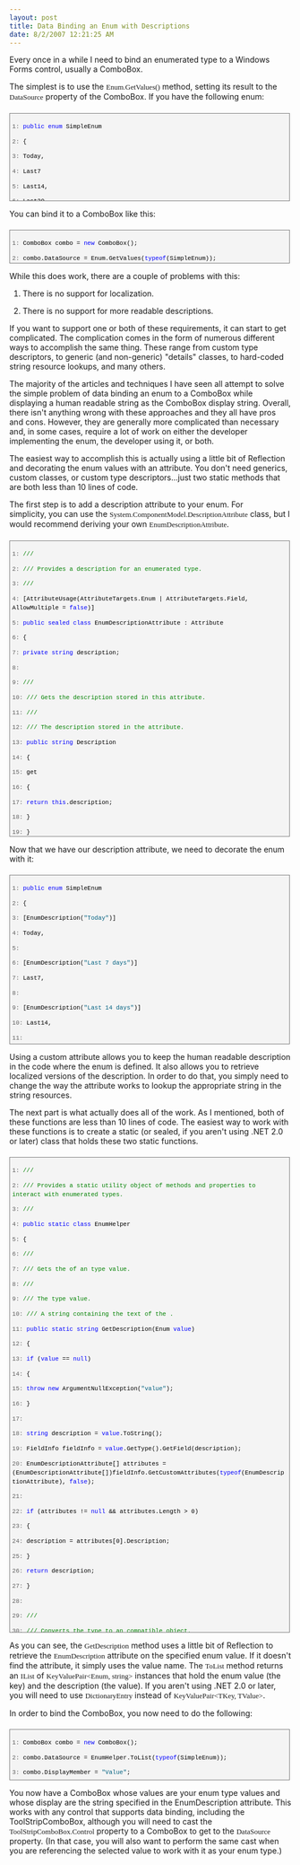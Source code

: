 ```yaml
---
layout: post
title: Data Binding an Enum with Descriptions
date: 8/2/2007 12:21:25 AM
---
```


Every once in a while I need to bind an enumerated type to a Windows Forms control, usually a ComboBox. 

The simplest is to use the <font face="Consolas" size="2">Enum.GetValues()</font> method, setting its result to the <font face="Consolas" size="2">DataSource</font> property of the ComboBox. If you have the following enum:
 <div style="border-right: gray 1px solid; padding-right: 4px; border-top: gray 1px solid; padding-left: 4px; font-size: 8pt; padding-bottom: 4px; margin: 20px 0px 10px; overflow: auto; border-left: gray 1px solid; width: 97.5%; cursor: text; max-height: 200px; line-height: 12pt; padding-top: 4px; border-bottom: gray 1px solid; font-family: consolas, 'Courier New', courier, monospace; height: 147px; background-color: #f4f4f4"> <div style="padding-right: 0px; padding-left: 0px; font-size: 8pt; padding-bottom: 0px; overflow: visible; width: 100%; color: black; border-top-style: none; line-height: 12pt; padding-top: 0px; font-family: consolas, 'Courier New', courier, monospace; border-right-style: none; border-left-style: none; background-color: #f4f4f4; border-bottom-style: none">

<span style="color: #606060">   1:</span> <span style="color: #0000ff">public</span> <span style="color: #0000ff">enum</span> SimpleEnum

<span style="color: #606060">   2:</span> {

<span style="color: #606060">   3:</span>    Today,

<span style="color: #606060">   4:</span>    Last7

<span style="color: #606060">   5:</span>    Last14,

<span style="color: #606060">   6:</span>    Last30,

<span style="color: #606060">   7:</span>    All

<span style="color: #606060">   8:</span> }
</div></div>


You can bind it to a ComboBox like this:

<div style="border-right: gray 1px solid; padding-right: 4px; border-top: gray 1px solid; padding-left: 4px; font-size: 8pt; padding-bottom: 4px; margin: 20px 0px 10px; overflow: auto; border-left: gray 1px solid; width: 97.5%; cursor: text; max-height: 200px; line-height: 12pt; padding-top: 4px; border-bottom: gray 1px solid; font-family: consolas, 'Courier New', courier, monospace; height: 50px; background-color: #f4f4f4">
<div style="padding-right: 0px; padding-left: 0px; font-size: 8pt; padding-bottom: 0px; overflow: visible; width: 100%; color: black; border-top-style: none; line-height: 12pt; padding-top: 0px; font-family: consolas, 'Courier New', courier, monospace; border-right-style: none; border-left-style: none; background-color: #f4f4f4; border-bottom-style: none">

<span style="color: #606060">   1:</span> ComboBox combo = <span style="color: #0000ff">new</span> ComboBox();

<span style="color: #606060">   2:</span> combo.DataSource = Enum.GetValues(<span style="color: #0000ff">typeof</span>(SimpleEnum));
</div></div>


While this does work, there are a couple of problems with this:

1.  There is no support for localization. 

2.  There is no support for more readable descriptions.


If you want to support one or both of these requirements, it can start to get complicated. The complication comes in the form of numerous different ways to accomplish the same thing. These range from custom type descriptors, to generic (and non-generic) "details" classes, to hard-coded string resource lookups, and many others.

The majority of the articles and techniques I have seen all attempt to solve the simple problem of data binding an enum to a ComboBox while displaying a human readable string as the ComboBox display string. Overall, there isn't anything wrong with these approaches and they all have pros and cons. However, they are generally more complicated than necessary and, in some cases, require a lot of work on either the developer implementing the enum, the developer using it, or both.

The easiest way to accomplish this is actually using a little bit of Reflection and decorating the enum values with an attribute. You don't need generics, custom classes, or custom type descriptors...just two static methods that are both less than 10 lines of code.

The first step is to add a description attribute to your enum. For simplicity, you can use the <font face="Consolas" size="2">System.ComponentModel.DescriptionAttribute</font> class, but I would recommend deriving your own <font face="Consolas" size="2">EnumDescriptionAttribute</font>.

<div style="border-right: gray 1px solid; padding-right: 4px; border-top: gray 1px solid; padding-left: 4px; font-size: 8pt; padding-bottom: 4px; margin: 20px 0px 10px; overflow: auto; border-left: gray 1px solid; width: 97.5%; cursor: text; max-height: 600px; line-height: 12pt; padding-top: 4px; border-bottom: gray 1px solid; font-family: consolas, 'Courier New', courier, monospace; height: 518px; background-color: #f4f4f4">
<div style="padding-right: 0px; padding-left: 0px; font-size: 8pt; padding-bottom: 0px; overflow: visible; width: 100%; color: black; border-top-style: none; line-height: 12pt; padding-top: 0px; font-family: consolas, 'Courier New', courier, monospace; border-right-style: none; border-left-style: none; background-color: #f4f4f4; border-bottom-style: none">

<span style="color: #606060">   1:</span> <span style="color: #008000">/// <summary></span>

<span style="color: #606060">   2:</span> <span style="color: #008000">/// Provides a description for an enumerated type.</span>

<span style="color: #606060">   3:</span> <span style="color: #008000">/// </summary></span>

<span style="color: #606060">   4:</span> [AttributeUsage(AttributeTargets.Enum | AttributeTargets.Field, AllowMultiple = <span style="color: #0000ff">false</span>)]

<span style="color: #606060">   5:</span> <span style="color: #0000ff">public</span> <span style="color: #0000ff">sealed</span> <span style="color: #0000ff">class</span> EnumDescriptionAttribute :  Attribute

<span style="color: #606060">   6:</span> {

<span style="color: #606060">   7:</span>     <span style="color: #0000ff">private</span> <span style="color: #0000ff">string</span> description;

<span style="color: #606060">   8:</span>  

<span style="color: #606060">   9:</span>     <span style="color: #008000">/// <summary></span>

<span style="color: #606060">  10:</span>     <span style="color: #008000">/// Gets the description stored in this attribute.</span>

<span style="color: #606060">  11:</span>     <span style="color: #008000">/// </summary></span>

<span style="color: #606060">  12:</span>     <span style="color: #008000">/// <value>The description stored in the attribute.</value></span>

<span style="color: #606060">  13:</span>     <span style="color: #0000ff">public</span> <span style="color: #0000ff">string</span> Description

<span style="color: #606060">  14:</span>     {

<span style="color: #606060">  15:</span>         get

<span style="color: #606060">  16:</span>         {

<span style="color: #606060">  17:</span>             <span style="color: #0000ff">return</span> <span style="color: #0000ff">this</span>.description;

<span style="color: #606060">  18:</span>         }

<span style="color: #606060">  19:</span>     }

<span style="color: #606060">  20:</span>  

<span style="color: #606060">  21:</span>     <span style="color: #008000">/// <summary></span>

<span style="color: #606060">  22:</span>     <span style="color: #008000">/// Initializes a new instance of the </span>

<span style="color: #606060">  23:</span>     <span style="color: #008000">/// <see cref="EnumDescriptionAttribute"/> class.</span>

<span style="color: #606060">  24:</span>     <span style="color: #008000">/// </summary></span>

<span style="color: #606060">  25:</span>     <span style="color: #008000">/// <param name="description">The description to store in this attribute.</param></span>

<span style="color: #606060">  26:</span>     <span style="color: #0000ff">public</span> EnumDescriptionAttribute(<span style="color: #0000ff">string</span> description)

<span style="color: #606060">  27:</span>         : <span style="color: #0000ff">base</span>()

<span style="color: #606060">  28:</span>     {

<span style="color: #606060">  29:</span>         <span style="color: #0000ff">this</span>.description = description;

<span style="color: #606060">  30:</span>     }

<span style="color: #606060">  31:</span> }
</div></div>


Now that we have our description attribute, we need to decorate the enum with it:

<div style="border-right: gray 1px solid; padding-right: 4px; border-top: gray 1px solid; padding-left: 4px; font-size: 8pt; padding-bottom: 4px; margin: 20px 0px 10px; overflow: auto; border-left: gray 1px solid; width: 97.5%; cursor: text; max-height: 400px; line-height: 12pt; padding-top: 4px; border-bottom: gray 1px solid; font-family: consolas, 'Courier New', courier, monospace; height: 292px; background-color: #f4f4f4">
<div style="padding-right: 0px; padding-left: 0px; font-size: 8pt; padding-bottom: 0px; overflow: visible; width: 100%; color: black; border-top-style: none; line-height: 12pt; padding-top: 0px; font-family: consolas, 'Courier New', courier, monospace; border-right-style: none; border-left-style: none; background-color: #f4f4f4; border-bottom-style: none">

<span style="color: #606060">   1:</span> <span style="color: #0000ff">public</span> <span style="color: #0000ff">enum</span> SimpleEnum

<span style="color: #606060">   2:</span> {

<span style="color: #606060">   3:</span>    [EnumDescription(<span style="color: #006080">"Today"</span>)]

<span style="color: #606060">   4:</span>    Today,

<span style="color: #606060">   5:</span>  

<span style="color: #606060">   6:</span>    [EnumDescription(<span style="color: #006080">"Last 7 days"</span>)]

<span style="color: #606060">   7:</span>    Last7,

<span style="color: #606060">   8:</span>  

<span style="color: #606060">   9:</span>    [EnumDescription(<span style="color: #006080">"Last 14 days"</span>)]

<span style="color: #606060">  10:</span>    Last14,

<span style="color: #606060">  11:</span>  

<span style="color: #606060">  12:</span>    [EnumDescription(<span style="color: #006080">"Last 30 days"</span>)]

<span style="color: #606060">  13:</span>    Last30,

<span style="color: #606060">  14:</span>  

<span style="color: #606060">  15:</span>    [EnumDescription(<span style="color: #006080">"All"</span>)]

<span style="color: #606060">  16:</span>    All

<span style="color: #606060">  17:</span> }
</div></div>


Using a custom attribute allows you to keep the human readable description in the code where the enum is defined. It also allows you to retrieve localized versions of the description. In order to do that, you simply need to change the way the attribute works to lookup the appropriate string in the string resources.

The next part is what actually does all of the work. As I mentioned, both of these functions are less than 10 lines of code. The easiest way to work with these functions is to create a static (or sealed, if you aren't using .NET 2.0 or later) class that holds these two static functions.

<div style="border-right: gray 1px solid; padding-right: 4px; border-top: gray 1px solid; padding-left: 4px; font-size: 8pt; padding-bottom: 4px; margin: 20px 0px 10px; overflow: auto; border-left: gray 1px solid; width: 97.5%; cursor: text; max-height: 1000px; line-height: 12pt; padding-top: 4px; border-bottom: gray 1px solid; font-family: consolas, 'Courier New', courier, monospace; height: 838px; background-color: #f4f4f4">
<div style="padding-right: 0px; padding-left: 0px; font-size: 8pt; padding-bottom: 0px; overflow: visible; width: 100%; color: black; border-top-style: none; line-height: 12pt; padding-top: 0px; font-family: consolas, 'Courier New', courier, monospace; border-right-style: none; border-left-style: none; background-color: #f4f4f4; border-bottom-style: none">

<span style="color: #606060">   1:</span> <span style="color: #008000">/// <summary></span>

<span style="color: #606060">   2:</span> <span style="color: #008000">/// Provides a static utility object of methods and properties to interact with enumerated types. </span>

<span style="color: #606060">   3:</span> <span style="color: #008000">/// </summary></span>

<span style="color: #606060">   4:</span> <span style="color: #0000ff">public</span> <span style="color: #0000ff">static</span> <span style="color: #0000ff">class</span> EnumHelper

<span style="color: #606060">   5:</span> {

<span style="color: #606060">   6:</span>    <span style="color: #008000">/// <summary></span>

<span style="color: #606060">   7:</span>    <span style="color: #008000">/// Gets the <see cref="DescriptionAttribute"/> of an <see cref="Enum"/> type value.</span>

<span style="color: #606060">   8:</span>    <span style="color: #008000">/// </summary></span>

<span style="color: #606060">   9:</span>    <span style="color: #008000">/// <param name="value">The <see cref="Enum"/> type value.</param></span>

<span style="color: #606060">  10:</span>    <span style="color: #008000">/// <returns>A string containing the text of the <see cref="DescriptionAttribute"/>.</returns></span>

<span style="color: #606060">  11:</span>    <span style="color: #0000ff">public</span> <span style="color: #0000ff">static</span> <span style="color: #0000ff">string</span> GetDescription(Enum <span style="color: #0000ff">value</span>)

<span style="color: #606060">  12:</span>    {

<span style="color: #606060">  13:</span>       <span style="color: #0000ff">if</span> (<span style="color: #0000ff">value</span> == <span style="color: #0000ff">null</span>)

<span style="color: #606060">  14:</span>       {

<span style="color: #606060">  15:</span>          <span style="color: #0000ff">throw</span> <span style="color: #0000ff">new</span> ArgumentNullException(<span style="color: #006080">"value"</span>);

<span style="color: #606060">  16:</span>       }

<span style="color: #606060">  17:</span>  

<span style="color: #606060">  18:</span>       <span style="color: #0000ff">string</span> description = <span style="color: #0000ff">value</span>.ToString();

<span style="color: #606060">  19:</span>       FieldInfo fieldInfo = <span style="color: #0000ff">value</span>.GetType().GetField(description);

<span style="color: #606060">  20:</span>       EnumDescriptionAttribute[] attributes = (EnumDescriptionAttribute[])fieldInfo.GetCustomAttributes(<span style="color: #0000ff">typeof</span>(EnumDescriptionAttribute), <span style="color: #0000ff">false</span>);

<span style="color: #606060">  21:</span>  

<span style="color: #606060">  22:</span>       <span style="color: #0000ff">if</span> (attributes != <span style="color: #0000ff">null</span> && attributes.Length > 0)

<span style="color: #606060">  23:</span>       {

<span style="color: #606060">  24:</span>          description = attributes[0].Description;

<span style="color: #606060">  25:</span>       }

<span style="color: #606060">  26:</span>       <span style="color: #0000ff">return</span> description;

<span style="color: #606060">  27:</span>    }

<span style="color: #606060">  28:</span>  

<span style="color: #606060">  29:</span>    <span style="color: #008000">/// <summary></span>

<span style="color: #606060">  30:</span>    <span style="color: #008000">/// Converts the <see cref="Enum"/> type to an <see cref="IList"/> compatible object.</span>

<span style="color: #606060">  31:</span>    <span style="color: #008000">/// </summary></span>

<span style="color: #606060">  32:</span>    <span style="color: #008000">/// <param name="type">The <see cref="Enum"/> type.</param></span>

<span style="color: #606060">  33:</span>    <span style="color: #008000">/// <returns>An <see cref="IList"/> containing the enumerated type value and description.</returns></span>

<span style="color: #606060">  34:</span>    <span style="color: #0000ff">public</span> <span style="color: #0000ff">static</span> IList ToList(Type type)

<span style="color: #606060">  35:</span>    {

<span style="color: #606060">  36:</span>       <span style="color: #0000ff">if</span> (type == <span style="color: #0000ff">null</span>)

<span style="color: #606060">  37:</span>       {

<span style="color: #606060">  38:</span>          <span style="color: #0000ff">throw</span> <span style="color: #0000ff">new</span> ArgumentNullException(<span style="color: #006080">"type"</span>);

<span style="color: #606060">  39:</span>       }

<span style="color: #606060">  40:</span>  

<span style="color: #606060">  41:</span>       ArrayList list = <span style="color: #0000ff">new</span> ArrayList();

<span style="color: #606060">  42:</span>       Array enumValues = Enum.GetValues(type);

<span style="color: #606060">  43:</span>  

<span style="color: #606060">  44:</span>       <span style="color: #0000ff">foreach</span> (Enum <span style="color: #0000ff">value</span> <span style="color: #0000ff">in</span> enumValues)

<span style="color: #606060">  45:</span>       {

<span style="color: #606060">  46:</span>          list.Add(<span style="color: #0000ff">new</span> KeyValuePair<Enum, <span style="color: #0000ff">string</span>>(<span style="color: #0000ff">value</span>, GetDescription(<span style="color: #0000ff">value</span>)));

<span style="color: #606060">  47:</span>       }

<span style="color: #606060">  48:</span>  

<span style="color: #606060">  49:</span>       <span style="color: #0000ff">return</span> list;

<span style="color: #606060">  50:</span>    } 

<span style="color: #606060">  51:</span> }
</div></div>


As you can see, the <font face="Consolas" size="2">GetDescription</font> method uses a little bit of Reflection to retrieve the <font face="Consolas" size="2">EnumDescription</font> attribute on the specified enum value. If it doesn't find the attribute, it simply uses the value name. The <font face="Consolas" size="2">ToList</font> method returns an <font face="Consolas" size="2">IList</font> of <font face="Consolas" size="2">KeyValuePair<Enum, string></font> instances that hold the enum value (the key) and the description (the value). If you aren't using .NET 2.0 or later, you will need to use <font face="Consolas" size="2">DictionaryEntry</font> instead of <font face="Consolas" size="2">KeyValuePair<TKey, TValue></font>.

In order to bind the ComboBox, you now need to do the following:

<div style="border-right: gray 1px solid; padding-right: 4px; border-top: gray 1px solid; padding-left: 4px; font-size: 8pt; padding-bottom: 4px; margin: 20px 0px 10px; overflow: auto; border-left: gray 1px solid; width: 97.5%; cursor: text; max-height: 200px; line-height: 12pt; padding-top: 4px; border-bottom: gray 1px solid; font-family: consolas, 'Courier New', courier, monospace; height: 81px; background-color: #f4f4f4">
<div style="padding-right: 0px; padding-left: 0px; font-size: 8pt; padding-bottom: 0px; overflow: visible; width: 100%; color: black; border-top-style: none; line-height: 12pt; padding-top: 0px; font-family: consolas, 'Courier New', courier, monospace; border-right-style: none; border-left-style: none; background-color: #f4f4f4; border-bottom-style: none">

<span style="color: #606060">   1:</span> ComboBox combo = <span style="color: #0000ff">new</span> ComboBox();

<span style="color: #606060">   2:</span> combo.DataSource = EnumHelper.ToList(<span style="color: #0000ff">typeof</span>(SimpleEnum));

<span style="color: #606060">   3:</span> combo.DisplayMember = <span style="color: #006080">"Value"</span>;

<span style="color: #606060">   4:</span> combo.ValueMember = <span style="color: #006080">"Key"</span>;
</div></div>


You now have a ComboBox whose values are your enum type values and whose display are the string specified in the EnumDescription attribute. This works with any control that supports data binding, including the ToolStripComboBox, although you will need to cast the <font face="Consolas" size="2">ToolStripComboBox.Control</font> property to a ComboBox to get to the <font face="Consolas" size="2">DataSource</font> property. (In that case, you will also want to perform the same cast when  you are referencing the selected value to work with it as your enum type.)
